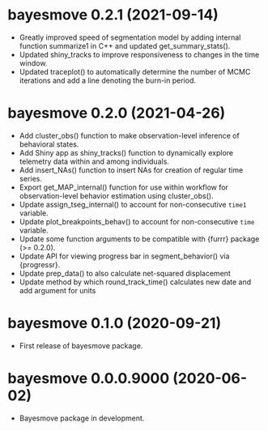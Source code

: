 # bayesmove 0.2.1 (2021-09-14)
* Greatly improved speed of segmentation model by adding internal function summarize1 in C++ and updated get_summary_stats().
* Updated shiny_tracks to improve responsiveness to changes in the time window.
* Updated traceplot() to automatically determine the number of MCMC iterations and add a line denoting the burn-in period.

# bayesmove 0.2.0 (2021-04-26)

* Add cluster_obs() function to make observation-level inference of behavioral states.
* Add Shiny app as shiny_tracks() function to dynamically explore telemetry data within and among individuals.
* Add insert_NAs() function to insert NAs for creation of regular time series.
* Export get_MAP_internal() function for use within workflow for observation-level behavior estimation using cluster_obs().
* Update assign_tseg_internal() to account for non-consecutive `time1` variable.
* Update plot_breakpoints_behav() to account for non-consecutive `time` variable.
* Update some function arguments to be compatible with {furrr} package (>= 0.2.0).
* Update API for viewing progress bar in segment_behavior() via {progressr}.
* Update prep_data() to also calculate net-squared displacement
* Update method by which round_track_time() calculates new date and add argument for units


# bayesmove 0.1.0 (2020-09-21)

* First release of bayesmove package.


# bayesmove 0.0.0.9000 (2020-06-02)

* Bayesmove package in development.
